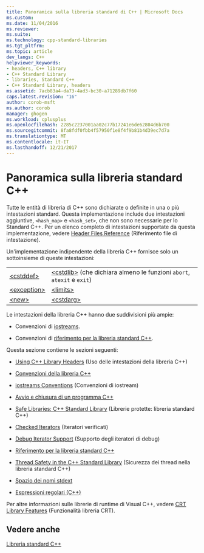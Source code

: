 ```yaml
---
title: Panoramica sulla libreria standard di C++ | Microsoft Docs
ms.custom: 
ms.date: 11/04/2016
ms.reviewer: 
ms.suite: 
ms.technology: cpp-standard-libraries
ms.tgt_pltfrm: 
ms.topic: article
dev_langs: C++
helpviewer_keywords:
- headers, C++ library
- C++ Standard Library
- libraries, Standard C++
- C++ Standard Library, headers
ms.assetid: 7acb83a4-da73-4ad3-bc30-a71289db7f60
caps.latest.revision: "16"
author: corob-msft
ms.author: corob
manager: ghogen
ms.workload: cplusplus
ms.openlocfilehash: 2285c2237001aa02c77b17241e6de62804d6b700
ms.sourcegitcommit: 8fa8fdf0fbb4f57950f1e8f4f9b81b4d39ec7d7a
ms.translationtype: MT
ms.contentlocale: it-IT
ms.lasthandoff: 12/21/2017
---
```

# <a name="c-standard-library-overview"></a>Panoramica sulla libreria standard C++
Tutte le entità di libreria di C++ sono dichiarate o definite in una o più intestazioni standard. Questa implementazione include due intestazioni aggiuntive, `<hash_map>` e `<hash_set>`, che non sono necessarie per lo Standard C++. Per un elenco completo di intestazioni supportate da questa implementazione, vedere [Header Files Reference](../standard-library/cpp-standard-library-header-files.md) (Riferimento file di intestazione).  
  
 Un'implementazione indipendente della libreria C++ fornisce solo un sottoinsieme di queste intestazioni:  
  
|||  
|-|-|  
|[\<cstddef>](../standard-library/cstddef.md)|[\<cstdlib>](../standard-library/cstdlib.md) (che dichiara almeno le funzioni `abort`, `atexit` e `exit`)|  
|[\<exception>](../standard-library/exception.md)|[\<limits>](../standard-library/limits.md)|  
|[\<new>](../standard-library/new.md)|[\<cstdarg>](../standard-library/cstdarg.md)|  
  
 Le intestazioni della libreria C++ hanno due suddivisioni più ampie:  
  
-   Convenzioni di [iostreams](../standard-library/iostreams-conventions.md).  
  
-   Convenzioni di [riferimento per la libreria standard C++](../standard-library/cpp-standard-library-reference.md).  
  
 Questa sezione contiene le sezioni seguenti:  
  
-   [Using C++ Library Headers](../standard-library/using-cpp-library-headers.md) (Uso delle intestazioni della libreria C++)  
  
-   [Convenzioni della libreria C++](../standard-library/cpp-library-conventions.md)  
  
-   [iostreams Conventions](../standard-library/iostreams-conventions.md) (Convenzioni di iostream)  
  
-   [Avvio e chiusura di un programma C++](../standard-library/cpp-program-startup-and-termination.md)  
  
-   [Safe Libraries: C++ Standard Library](../standard-library/safe-libraries-cpp-standard-library.md) (Librerie protette: libreria standard C++)  
  
-   [Checked Iterators](../standard-library/checked-iterators.md) (Iteratori verificati)  
  
-   [Debug Iterator Support](../standard-library/debug-iterator-support.md) (Supporto degli iteratori di debug)  
  
-   [Riferimento per la libreria standard C++](../standard-library/cpp-standard-library-reference.md)  
  
-   [Thread Safety in the C++ Standard Library](../standard-library/thread-safety-in-the-cpp-standard-library.md) (Sicurezza dei thread nella libreria standard C++)  
  
-   [Spazio dei nomi stdext](../standard-library/stdext-namespace.md)  
  
-   [Espressioni regolari (C++)](../standard-library/regular-expressions-cpp.md)  
  
 Per altre informazioni sulle librerie di runtime di Visual C++, vedere [CRT Library Features](../c-runtime-library/crt-library-features.md) (Funzionalità libreria CRT).  
  
## <a name="see-also"></a>Vedere anche  
 [Libreria standard C++](../standard-library/cpp-standard-library-reference.md)

